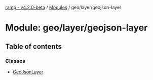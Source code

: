 [ramp - v4.2.0-beta](../README.md) / [Modules](../modules.md) / geo/layer/geojson-layer

# Module: geo/layer/geojson-layer

## Table of contents

### Classes

- [GeoJsonLayer](../classes/geo_layer_geojson_layer.GeoJsonLayer.md)
